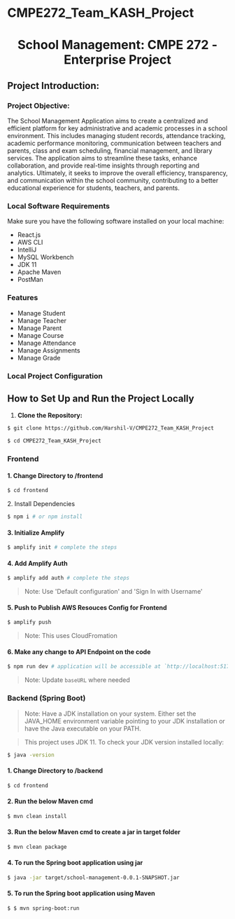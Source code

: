 # CMPE272_Team_KASH_Project

<div align="center">
  <h1 align="center">School Management: CMPE 272 -  Enterprise Project </h1>
</div>

## Project Introduction:
### Project Objective:

The School Management Application aims to create a centralized and efficient platform for key administrative and academic processes in a school environment. This includes managing student records, attendance tracking, academic performance monitoring, communication between teachers and parents, class and exam scheduling, financial management, and library services. The application aims to streamline these tasks, enhance collaboration, and provide real-time insights through reporting and analytics. Ultimately, it seeks to improve the overall efficiency, transparency, and communication within the school community, contributing to a better educational experience for students, teachers, and parents.

### Local Software Requirements
Make sure you have the following software installed on your local machine:
- React.js
- AWS CLI
- IntelliJ
- MySQL Workbench
- JDK 11
- Apache Maven
- PostMan

### Features
- Manage Student
- Manage Teacher
- Manage Parent
- Manage Course
- Manage Attendance
- Manage Assignments
- Manage Grade

### Local Project Configuration

## How to Set Up and Run the Project Locally

1. **Clone the Repository:**

```bash
$ git clone https://github.com/Harshil-V/CMPE272_Team_KASH_Project

$ cd CMPE272_Team_KASH_Project
```

### Frontend
<h4>1. Change Directory to /frontend</h4>

```bash
$ cd frontend
```

<h34>2. Install Dependencies</h34> 

```bash
$ npm i # or npm install
```

<h4>3. Initialize Amplify</h4>

```bash
$ amplify init # complete the steps
```

<h4>4. Add Amplify Auth</h4>

```bash
$ amplify add auth # complete the steps
```
> Note: Use 'Default configuration' and 'Sign In with Username'

<h4>5. Push to Publish AWS Resouces Config for Frontend</h4>

```bash
$ amplify push 
```
> Note: This uses CloudFromation

<h4>6. Make any change to API Endpoint on the code</h4>

```bash
$ npm run dev # application will be accessible at `http://localhost:5173/``
```
> Note: Update `baseURL` where needed

### Backend (Spring Boot)

> Note: Have a JDK installation on your system. Either set the JAVA_HOME environment variable pointing to your JDK installation or have the Java executable on your PATH.

> This project uses JDK 11. To check your JDK version installed locally:

```bash
$ java -version
```

<h4>1. Change Directory to /backend</h4>

```bash
$ cd frontend
```

<h4>2. Run the below Maven cmd </h4>

```bash
$ mvn clean install
```

<h4>3. Run the below Maven cmd to create a jar in target folder</h4>

```bash
$ mvn clean package
```

<h4>4. To run the Spring boot application using jar </h4>

```bash
$ java -jar target/school-management-0.0.1-SNAPSHOT.jar
```

<h4>5. To run the Spring boot application using Maven </h4>

```bash
$ $ mvn spring-boot:run
```
